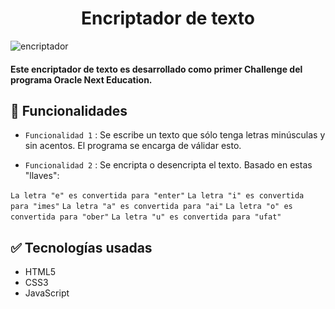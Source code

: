 <h1 align="center"> Encriptador de texto </h1>

![encriptador](https://user-images.githubusercontent.com/78225423/212967368-53d8f8da-d4fe-44fd-87e3-7dfdc7d4a629.png)

<h4 >
Este encriptador de texto es desarrollado como primer Challenge del programa Oracle Next Education.
</h4>

## :hammer: Funcionalidades

- `Funcionalidad 1` :  Se escribe un texto que sólo tenga letras minúsculas y sin acentos. El programa se encarga de válidar esto.

- `Funcionalidad 2` : Se encripta o desencripta el texto. Basado en estas "llaves":

`La letra "e" es convertida para "enter"`
`La letra "i" es convertida para "imes"`
`La letra "a" es convertida para "ai"`
`La letra "o" es convertida para "ober"`
`La letra "u" es convertida para "ufat"`

## :white_check_mark: Tecnologías usadas
- HTML5
- CSS3
- JavaScript
